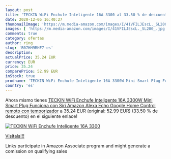 ```yaml
---
layout: post
title: 'TECKIN WiFi Enchufe Inteligente 16A 3300 al 33.50 % de descuento'
date: 2020-12-05 16:40:27
thumbnailImage: 'https://m.media-amazon.com/images/I/41VFILJEscL._SL200_.jpg'
images: [ 'https://m.media-amazon.com/images/I/41VFILJEscL._SL200_.jpg' ]
comments: true
category: ofertas
author: ring
slug: 'B07HH9RHF7-es'
description:
actualPrice: 35.24 EUR
currency: EUR
price: 35.24
comparePrice: 52.99 EUR
inStock: true
prodname: 'TECKIN WiFi Enchufe Inteligente 16A 3300W Mini Smart Plug Funciona con Siri Amazon Alexa Echo  Google Home  Control remoto con temporizador'
country: 'es'
---
```


Ahora mismo tienes [TECKIN WiFi Enchufe Inteligente 16A 3300W Mini Smart Plug Funciona con Siri Amazon Alexa Echo  Google Home  Control remoto con temporizador](https://www.amazon.es/dp/B07HH9RHF7/?tag=tolees-21) a 35.24 EUR (original: 52.99 EUR) (33.50 %  de descuento) en el siguiente enlace!

[![TECKIN WiFi Enchufe Inteligente 16A 3300](https://m.media-amazon.com/images/I/41VFILJEscL._SL200_.jpg)](https://www.amazon.es/dp/B07HH9RHF7/?tag=tolees-21)

[Visítala!!!](https://www.amazon.es/dp/B07HH9RHF7/?tag=tolees-21)

Links participate in Amazon Associate program and might generate a comission on qualifying sales
